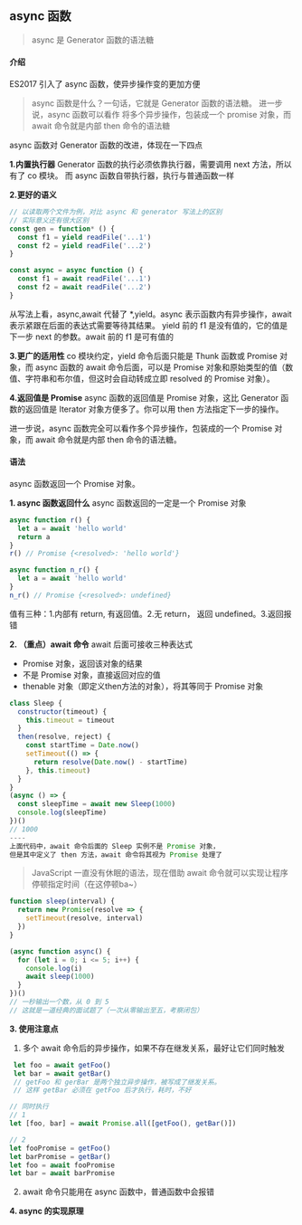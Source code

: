 ## async 函数
> async 是 Generator 函数的语法糖

#### 介绍
ES2017 引入了 async 函数，使异步操作变的更加方便
> async 函数是什么？一句话，它就是 Generator 函数的语法糖。
进一步说，async 函数可以看作 将多个异步操作，包装成一个 promise 对象，而 await 命令就是内部 then 命令的语法糖

async 函数对 Generator 函数的改进，体现在一下四点

**1.内置执行器**
Generator 函数的执行必须依靠执行器，需要调用 next 方法，所以有了 co 模块。
而 async 函数自带执行器，执行与普通函数一样

**2.更好的语义**
```js
// 以读取两个文件为例，对比 async 和 generator 写法上的区别
// 实际意义还有很大区别
const gen = function* () {
  const f1 = yield readFile('...1')
  const f2 = yield readFile('...2')
}

const async = async function () {
  const f1 = await readFile('...1')
  const f2 = await readFile('...2')
}
```
从写法上看，async,await 代替了 *,yield。async 表示函数内有异步操作，await 表示紧跟在后面的表达式需要等待其结果。
yield 前的 f1 是没有值的，它的值是下一步 next 的参数。await 前的 f1 是可有值的

**3.更广的适用性**
co 模块约定，yield 命令后面只能是 Thunk 函数或 Promise 对象，而 async 函数的 await 命令后面，可以是 Promise 对象和原始类型的值（数值、字符串和布尔值，但这时会自动转成立即 resolved 的 Promise 对象）。

**4.返回值是 Promise**
async 函数的返回值是 Promise 对象，这比 Generator 函数的返回值是 Iterator 对象方便多了。你可以用 then 方法指定下一步的操作。

进一步说，async 函数完全可以看作多个异步操作，包装成的一个 Promise 对象，而 await 命令就是内部 then 命令的语法糖。

#### 语法
async 函数返回一个 Promise 对象。

**1. async 函数返回什么**
async 函数返回的一定是一个 Promise 对象
```js
async function r() {
  let a = await 'hello world'
  return a
}
r() // Promise {<resolved>: 'hello world'}

async function n_r() {
  let a = await 'hello world'
}
n_r() // Promise {<resolved>: undefined}
```
值有三种：1.内部有 return, 有返回值。2.无 return， 返回 undefined。3.返回报错

**2. （重点）await 命令**
await 后面可接收三种表达式
- Promise 对象，返回该对象的结果
- 不是 Promise 对象，直接返回对应的值
- thenable 对象（即定义then方法的对象），将其等同于 Promise 对象

```js
class Sleep {
  constructor(timeout) {
    this.timeout = timeout
  }
  then(resolve, reject) {
    const startTime = Date.now()
    setTimeout(() => {
      return resolve(Date.now() - startTime)
    }, this.timeout)
  }
}
(async () => {
  const sleepTime = await new Sleep(1000)
  console.log(sleepTime)
})()
// 1000
----
上面代码中，await 命令后面的 Sleep 实例不是 Promise 对象，
但是其中定义了 then 方法，await 命令将其视为 Promise 处理了
```

> JavaScript 一直没有休眠的语法，现在借助 await 命令就可以实现让程序停顿指定时间（在这停顿ba~）
```js
function sleep(interval) {
  return new Promise(resolve => {
    setTimeout(resolve, interval)
  })
}

(async function async() {
  for (let i = 0; i <= 5; i++) {
    console.log(i)
    await sleep(1000)
  }
})()
// 一秒输出一个数，从 0 到 5
// 这就是一道经典的面试题了（一次从零输出至五，考察闭包）
```

**3. 使用注意点**
1. 多个 await 命令后的异步操作，如果不存在继发关系，最好让它们同时触发
```js
 let foo = await getFoo()
 let bar = await getBar()
 // getFoo 和 gerBar 是两个独立异步操作，被写成了继发关系。
 // 这样 getBar 必须在 getFoo 后才执行，耗时，不好

// 同时执行
// 1
let [foo, bar] = await Promise.all([getFoo(), getBar()])

// 2
let fooPromise = getFoo()
let barPromise = getBar()
let foo = await fooPromise
let bar = await barPromise
```

2. await 命令只能用在 async 函数中，普通函数中会报错

**4. async 的实现原理**